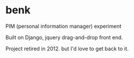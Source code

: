 # benk
PIM (personal information manager) experiment 

Built on Django, jquery drag-and-drop front end.

Project retired in 2012.  but I'd love to get back to it.
